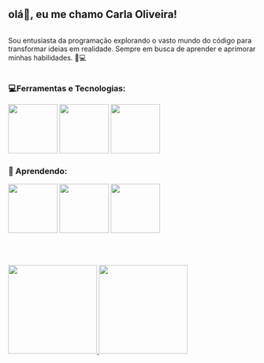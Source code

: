 ## olá👋, eu me chamo Carla Oliveira!

<div style="display: flex"> <br>
    <p>Sou entusiasta da programação explorando o vasto mundo do código para transformar ideias em realidade. Sempre em busca de aprender e aprimorar minhas habilidades. 🚀💻</p>
    <!--<img height="200rem" src="https://github.com/carla11235813/carla11235813/assets/111895486/c99c68e2-10c6-45b4-9259-7ebcb79df18f"/> -->  
</div>


### 💻Ferramentas e Tecnologias:
<div>
  <img height="100px" src="https://cdn.jsdelivr.net/gh/devicons/devicon/icons/python/python-original.svg" />
  <img height="100px" src="https://cdn.jsdelivr.net/gh/devicons/devicon/icons/html5/html5-original.svg" />
  <img height="100px" src="https://cdn.jsdelivr.net/gh/devicons/devicon/icons/css3/css3-original.svg" />
</div>

### &#129504; Aprendendo:

<div>
  <img height="100px" src="https://cdn.jsdelivr.net/gh/devicons/devicon/icons/javascript/javascript-original.svg" /> 
  <img height="100px" src="https://cdn.jsdelivr.net/gh/devicons/devicon/icons/react/react-original.svg" />
  <img height="100px" src="https://cdn.jsdelivr.net/gh/devicons/devicon/icons/sass/sass-original.svg" />
</div>


<br><br>

<div>
<a href="https://github.com/carla11235813">
<img loading="lazy" height="180em" src="https://github-readme-stats.vercel.app/api/top-langs/?username=carla11235813&layout=compact&langs_count=7&theme=tokyonight"/>
<img loading="lazy" height="180em" src="https://github-readme-stats.vercel.app/api?username=carla11235813&show_icons=true&theme=tokyonight&include_all_commits=true&count_private=true"/>
</div>

<br/><br/>




<!-- ![Snake animation](https://github.com/carla11235813/carla11235813/blob/output/github-contribution-grid-snake.svg)  -->
<!--
**carla11235813/carla11235813** is a ✨ _special_ ✨ repository because its `README.md` (this file) appears on your GitHub profile.

Here are some ideas to get you started:

- 🔭 I’m currently working on ...
- 🌱 I’m currently learning ...
- 👯 I’m looking to collaborate on ...
- 🤔 I’m looking for help with ...
- 💬 Ask me about ...
- 📫 How to reach me: ...
- 😄 Pronouns: ...
- ⚡ Fun fact: ...
-->
